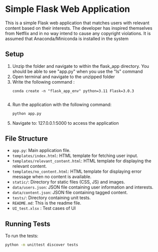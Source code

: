 # Simple Flask Web Application

This is a simple Flask web application that matches users with relevant content based on their interests. The developer has inspired themselves
from Netflix and in no way intend to cause any copyright violations. It is assumed that Anaconda/Miniconda is installed in the system

## Setup

1. Unzip the folder and navigate to within the flask_app directory. You should be able to see "app.py" when you use the "ls" command
2. Open terminal and navigate to the unzipped folder
3. Write the following command :
    ```
    conda create -n "flask_app_env" python=3.11 Flask=3.0.3


4. Run the application with the following command:
    ```bash
    python app.py
    ```
5. Navigate to:
    127.0.0.1:5000
    to access the application

## File Structure

- `app.py`: Main application file.
- `templates/index.html`: HTML template for fetching user input.
- `templates/relevant_content.html`: HTML template for displaying the relevant content.
- `templates/no_content.html`: HTML template for displaying error message when no content is available.
- `static/`: Directory for static files (CSS, JS) and images.
- `data/users.json`: JSON file containing user information and interests.
- `data/content.json`: JSON file containing tagged content.
- `tests/`: Directory containing unit tests.
- `README.md`: This is the readme file.
- `UI_test.xlsx` : Test cases of UI

## Running Tests

To run the tests:
```bash
python -m unittest discover tests
